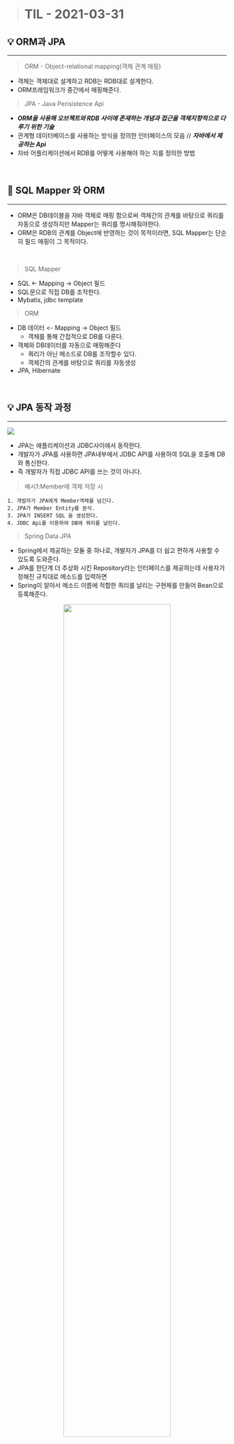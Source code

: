 > # TIL - 2021-03-31

## 💡 ORM과 JPA

<hr/>

> ORM - Object-relational mapping(객체 관계 매핑)

- 객체는 객체대로 설계하고 RDB는 RDB대로 설계한다.
- ORM프레임워크가 중간에서 매핑해준다.

> JPA - Java Perisistence Api

- **_ORM을 사용해 오브젝트와 RDB 사이에 존재하는 개념과 접근을 객체지향적으로 다루기 위한 기술_**
- 관계형 데이터베이스를 사용하는 방식을 정의한 인터페이스의 모음 // **_자바에서 제공하는 Api_**
- 자바 어플리케이션에서 RDB를 어떻게 사용해야 하는 지를 정의한 방법

</br>

## 🤔 SQL Mapper 와 ORM

<hr/>

- ORM은 DB테이블을 자바 객체로 매핑 함으로써 객체간의 관계를 바탕으로 쿼리를 자동으로 생성하지만 Mapper는 쿼리를 명시해줘야한다.
- ORM은 RDB의 관계를 Object에 반영하는 것이 목적이라면, SQL Mapper는 단순히 필드 매핑이 그 목적이다.

</br>

> SQL Mapper

- SQL <- Mapping -> Object 필드
- SQL문으로 직접 DB를 조작한다.
- Mybatis, jdbc template

> ORM

- DB 데이터 <- Mapping -> Object 필드
  - 객체를 통해 간접적으로 DB를 다룬다.
- 객체와 DB데이터를 자동으로 매핑해준다
  - 쿼리가 아닌 메소드로 DB를 조작할수 있다.
  - 객체간의 관계를 바탕으로 쿼리를 자동생성
- JPA, Hibernate

</br>

## 💡 JPA 동작 과정

<hr/>

<div>
<img src ="https://media.vlpt.us/post-images/tlatldms/90eabbb0-38da-11ea-95ad-f7328e74503b/image.png"></img>
</div>

- JPA는 애플리케이션과 JDBC사이에서 동작한다.
- 개발자가 JPA를 사용하면 JPA내부에서 JDBC API를 사용하여 SQL을 호출해 DB와 통신한다.
- 즉 개발자가 직접 JDBC API를 쓰는 것이 아니다.

> 예시1:Member에 객체 저장 시

    1. 개발자가 JPA에게 Member객체를 넘긴다.
    2. JPA가 Member Entity를 분석.
    3. JPA가 INSERT SQL 을 생성한다.
    4. JDBC Api를 이용하여 DB에 쿼리를 날린다.

> Spring Data JPA

- Spring에서 제공하는 모듈 중 하나로, 개발자가 JPA를 더 쉽고 편하게 사용할 수 있도록 도와준다.
- JPA를 한단계 더 추상화 시킨 Repository라는 인터페이스를 제공하는데 사용자가 정해진 규칙대로 메소드를 입력하면
- Spring이 알아서 메소드 이름에 적합한 쿼리를 날리는 구현체를 만들어 Bean으로 등록해준다.

<div style="text-align:center">
<img src ="https://media.vlpt.us/post-images/tlatldms/bb742b00-38da-11ea-bab3-7be618730070/image.png" width="70%"></img>
</div>

</br>
</br></br>
</br>

## 💡 JPA 장점

<hr/>

1. 데이터를 객체지향적으로 관리할 수 있기 때문에 개발자는 비즈니스 로직에 집중할수 있고 객체 지향 개발이 가능해진다.
2. 생산성 증가 -> CRUD를 간단하게 구현할수 있다.
3. 유지보수가 쉽다 -> JPA부분만 수정해주면된다.

